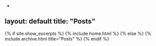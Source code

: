 -
layout: default
title: "Posts"
---

{% if site.show_excerpts %}
  {% include home.html %}
{% else %}
  {% include archive.html title="Posts" %}
{% endif %}
